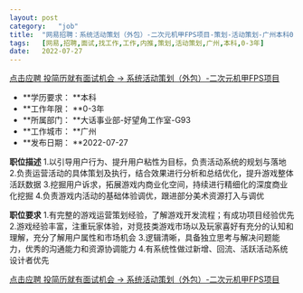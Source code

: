 ```yaml
---
layout:	post
category:	"job"
title:	"网易招聘：系统活动策划（外包）-二次元机甲FPS项目-策划-活动策划-广州本科0-3年"
tags:	[网易,招聘,面试,找工作,工作,内推,策划,活动策划,广州,本科,0-3年]
date:	2022-07-27
---
```


[点击应聘 投简历就有面试机会 -> 系统活动策划（外包）-二次元机甲FPS项目](http://mobile.bole.netease.com/bole/boleDetail?id=41509&employeeId=346f03c3cda5f04c&key=all)



- **学历要求： **本科
- **工作年限： **0-3年
- **所属部门： **大话事业部-好望角工作室-G93
- **工作城市： **广州
- **发布日期： **2022-07-27



**职位描述**
1.以引导用户行为、提升用户粘性为目标，负责活动系统的规划与落地
2.负责运营活动的具体策划及执行，结合效果进行分析和总结优化，提升游戏整体活跃数据
3.挖掘用户诉求，拓展游戏内商业化空间，持续进行精细化的深度商业化挖掘
4.负责游戏内活动的基础体验调优，跟进部分美术资源打入与调优



**职位要求**
1.有完整的游戏运营策划经验，了解游戏开发流程；有成功项目经验优先
2.游戏经验丰富，注重玩家体验，对竞技类游戏市场以及玩家喜好有充分的认知和理解，充分了解用户属性和市场机会
3.逻辑清晰，具备独立思考与解决问题能力，优秀的沟通能力和资源协调能力
4.有系统性做过新增、回流、活跃活动系统设计者优先



[点击应聘 投简历就有面试机会 -> 系统活动策划（外包）-二次元机甲FPS项目](http://mobile.bole.netease.com/bole/boleDetail?id=41509&employeeId=346f03c3cda5f04c&key=all)